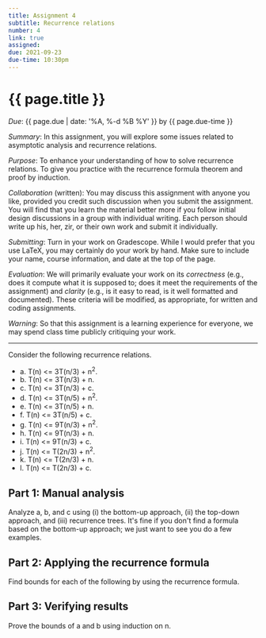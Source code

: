 ```yaml
---
title: Assignment 4
subtitle: Recurrence relations
number: 4
link: true
assigned:
due: 2021-09-23
due-time: 10:30pm
---
```

# {{ page.title }}

*Due*: {{ page.due | date: '%A, %-d %B %Y' }} by {{ page.due-time }}

*Summary*: In this assignment, you will explore some issues related
to asymptotic analysis and recurrence relations.

*Purpose*: To enhance your understanding of how to solve recurrence
relations.  To give you practice with the recurrence formula theorem
and proof by induction.

*Collaboration* (written): You may discuss this assignment with anyone you
like, provided you credit such discussion when you submit the assignment.
You will find that you learn the material better more if you follow 
initial design discussions in a group with individual writing.  Each 
person should write up his, her, zir, or their own work and submit it
individually.

*Submitting*:  Turn in your work on Gradescope.  While I
would prefer that you use LaTeX, you may certainly do your work by hand.
Make sure to include your name, course information, and date at the
top of the page.  

*Evaluation*: We will primarily evaluate your work on its *correctness*
(e.g., does it compute what it is supposed to; does it meet the
requirements of the assignment) and *clarity* (e.g., is it easy to
read, is it well formatted and documented). These criteria will be
modified, as appropriate, for written and coding assignments.

*Warning*: So that this assignment is a learning experience for everyone,
we may spend class time publicly critiquing your work.

---

Consider the following recurrence relations.

* a. T(n) <= 3T(n/3) + n<sup>2</sup>.
* b. T(n) <= 3T(n/3) + n.
* c. T(n) <= 3T(n/3) + c.
* d. T(n) <= 3T(n/5) + n<sup>2</sup>.
* e. T(n) <= 3T(n/5) + n.
* f. T(n) <= 3T(n/5) + c.
* g. T(n) <= 9T(n/3) + n<sup>2</sup>.
* h. T(n) <= 9T(n/3) + n.
* i. T(n) <= 9T(n/3) + c.
* j. T(n) <= T(2n/3) + n<sup>2</sup>.
* k. T(n) <= T(2n/3) + n.
* l. T(n) <= T(2n/3) + c.

## Part 1: Manual analysis

Analyze a, b, and c using (i) the bottom-up approach, (ii) the top-down
approach, and (iii) recurrence trees.  It's fine if you don't find a
formula based on the bottom-up approach; we just want to see you do a
few examples.

## Part 2: Applying the recurrence formula

Find bounds for each of the following by using the recurrence formula.

## Part 3: Verifying results

Prove the bounds of a and b using induction on n.

